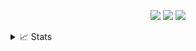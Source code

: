 <p align="center">
	<a href="https://kubinka0505.github.io"><img src="https://img.shields.io/badge/-Website-red?style=for-the-badge"></a>
	<a href="mailto:kubinka0505@yandex.com"><img src="https://img.shields.io/badge/-Mail-red?style=for-the-badge&logo=mailru&logoColor=white"></a>
	<a href="https://github.com/kubinka0505"><img src="https://github-stats-alpha.vercel.app/api?username=kubinka0505&cc=000&tc=eee&ic=fc0&bc=000"></a>
</p>

<details>
<summary>📈 Stats</summary>
<br>
My Github Stats

![](http://github-profile-summary-cards.vercel.app/api/cards/profile-details?username=kubinka0505&theme=dracula) 

![](http://github-profile-summary-cards.vercel.app/api/cards/repos-per-language?username=kubinka0505&theme=dracula) 
![](http://github-profile-summary-cards.vercel.app/api/cards/most-commit-language?username=kubinka0505&theme=dracula)


<br>
Currently Coding & Listening to:

[![spotify-github-profile](https://spotify-github-profile.vercel.app/api/view?uid=11159336621&cover_image=true&theme=novatorem&show_offline=true&bar_color=53b14f&bar_color_cover=false)](https://open.spotify.com/user/11159336621)

</details>
